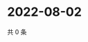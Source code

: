 # 2022-08-02

共 0 条

<!-- BEGIN WEIBO -->
<!-- 最后更新时间 Tue Aug 02 2022 17:15:35 GMT+0800 (China Standard Time) -->

<!-- END WEIBO -->

